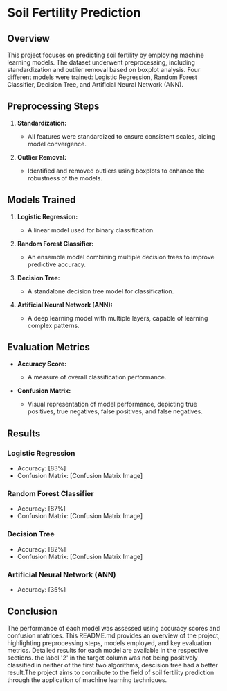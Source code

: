 # Soil Fertility Prediction

## Overview

This project focuses on predicting soil fertility by employing machine learning models. The dataset underwent preprocessing, including standardization and outlier removal based on boxplot analysis. Four different models were trained: Logistic Regression, Random Forest Classifier, Decision Tree, and Artificial Neural Network (ANN).

## Preprocessing Steps

1. **Standardization:**
   - All features were standardized to ensure consistent scales, aiding model convergence.

2. **Outlier Removal:**
   - Identified and removed outliers using boxplots to enhance the robustness of the models.

## Models Trained

1. **Logistic Regression:**
   - A linear model used for binary classification.

2. **Random Forest Classifier:**
   - An ensemble model combining multiple decision trees to improve predictive accuracy.

3. **Decision Tree:**
   - A standalone decision tree model for classification.

4. **Artificial Neural Network (ANN):**
   - A deep learning model with multiple layers, capable of learning complex patterns.

## Evaluation Metrics

- **Accuracy Score:**
  - A measure of overall classification performance.

- **Confusion Matrix:**
  - Visual representation of model performance, depicting true positives, true negatives, false positives, and false negatives.

## Results

### Logistic Regression

- Accuracy: [83%]
- Confusion Matrix: [Confusion Matrix Image]

### Random Forest Classifier

- Accuracy: [87%]
- Confusion Matrix: [Confusion Matrix Image]

### Decision Tree

- Accuracy: [82%]
- Confusion Matrix: [Confusion Matrix Image]

### Artificial Neural Network (ANN)

- Accuracy: [35%]

## Conclusion

The performance of each model was assessed using accuracy scores and confusion matrices. This README.md provides an overview of the project, highlighting preprocessing steps, models employed, and key evaluation metrics. Detailed results for each model are available in the respective sections.
the label '2' in the target column was not being positively classified in neither of the first two algorithms, descision tree had a better result.The project aims to contribute to the field of soil fertility prediction through the application of machine learning techniques.
